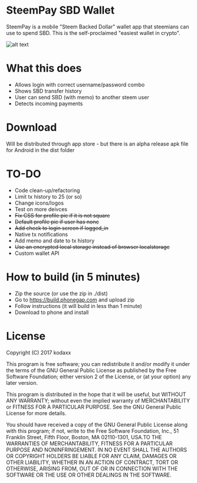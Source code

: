 # SteemPay SBD Wallet

SteemPay is a mobile "Steem Backed Dollar" wallet app that steemians can use to spend SBD. This is the self-proclaimed "easiest wallet in crypto".

![alt text](https://github.com/kodaxx/steempay/blob/master/dashboard.jpg "SteemPay Dashboard")

# What this does

* Allows login with correct username/password combo
* Shows SBD transfer history
* User can send SBD (with memo) to another steem user
* Detects incoming payments

# Download

Will be distributed through app store - but there is an alpha release apk file for Android in the dist folder

# TO-DO

* Code clean-up/refactoring
* Limit tx history to 25 (or so)
* Change icons/logos
* Test on more deivces
* ~~Fix CSS for profile pic if it is not square~~
* ~~Default profile pic if user has none~~
* ~~Add check to login screen if logged_in~~
* Native tx notifications
* Add memo and date to tx history
* ~~Use an encrypted local storage instead of browser localstorage~~
* Custom wallet API

# How to build (in 5 minutes)

* Zip the source (or use the zip in ./dist)
* Go to https://build.phonegap.com and upload zip
* Follow instructions (it will build in less than 1 minute)
* Download to phone and install

# License

Copyright (C) 2017 kodaxx

This program is free software; you can redistribute it and/or
modify it under the terms of the GNU General Public License
as published by the Free Software Foundation; either version 2
of the License, or (at your option) any later version.

This program is distributed in the hope that it will be useful,
but WITHOUT ANY WARRANTY; without even the implied warranty of
MERCHANTABILITY or FITNESS FOR A PARTICULAR PURPOSE.  See the
GNU General Public License for more details.

You should have received a copy of the GNU General Public License
along with this program; if not, write to the Free Software
Foundation, Inc., 51 Franklin Street, Fifth Floor, Boston, MA  02110-1301, USA.TO THE WARRANTIES OF MERCHANTABILITY, FITNESS FOR A PARTICULAR PURPOSE AND NONINFRINGEMENT. IN NO EVENT SHALL THE AUTHORS OR COPYRIGHT HOLDERS BE LIABLE FOR ANY CLAIM, DAMAGES OR OTHER LIABILITY, WHETHER IN AN ACTION OF CONTRACT, TORT OR OTHERWISE, ARISING FROM, OUT OF OR IN CONNECTION WITH THE SOFTWARE OR THE USE OR OTHER DEALINGS IN THE SOFTWARE.